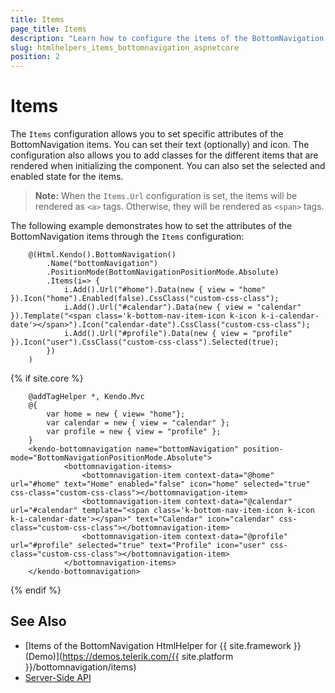 ```yaml
---
title: Items
page_title: Items
description: "Learn how to configure the items of the BottomNavigation component."
slug: htmlhelpers_items_bottomnavigation_aspnetcore
position: 2
---
```


# Items

The `Items` configuration allows you to set specific attributes of the BottomNavigation items. You can set their text (optionally) and icon. The configuration also allows you to add classes for the different items that are rendered when initializing the component. You can also set the selected and enabled state for the items.

> **Note:** When the `Items.Url` configuration is set, the items will be rendered as `<a>` tags. Otherwise, they will be rendered as `<span>` tags.

The following example demonstrates how to set the attributes of the BottomNavigation items through the `Items` configuration:

```HtmlHelper
    @(Html.Kendo().BottomNavigation()
        .Name("bottomNavigation")
        .PositionMode(BottomNavigationPositionMode.Absolute)
        .Items(i=> {
            i.Add().Url("#home").Data(new { view = "home" }).Icon("home").Enabled(false).CssClass("custom-css-class");
            i.Add().Url("#calendar").Data(new { view = "calendar" }).Template("<span class='k-bottom-nav-item-icon k-icon k-i-calendar-date'></span>").Icon("calendar-date").CssClass("custom-css-class");
            i.Add().Url("#profile").Data(new { view = "profile" }).Icon("user").CssClass("custom-css-class").Selected(true);
        })
    )
```
{% if site.core %}
```tagHelper
    @addTagHelper *, Kendo.Mvc
    @{
        var home = new { view= "home"};
        var calendar = new { view = "calendar" };
        var profile = new { view = "profile" };
    }  
    <kendo-bottomnavigation name="bottomNavigation" position-mode="BottomNavigationPositionMode.Absolute">
            <bottomnavigation-items>
                <bottomnavigation-item context-data="@home" url="#home" text="Home" enabled="false" icon="home" selected="true" css-class="custom-css-class"></bottomnavigation-item>
                <bottomnavigation-item context-data="@calendar" url="#calendar" template="<span class='k-bottom-nav-item-icon k-icon k-i-calendar-date'></span>" text="Calendar" icon="calendar" css-class="custom-css-class"></bottomnavigation-item>
                <bottomnavigation-item context-data="@profile" url="#profile" selected="true" text="Profile" icon="user" css-class="custom-css-class"></bottomnavigation-item>
            </bottomnavigation-items>
    </kendo-bottomnavigation>
```
{% endif %}

## See Also

* [Items of the BottomNavigation HtmlHelper for {{ site.framework }} (Demo)](https://demos.telerik.com/{{ site.platform }}/bottomnavigation/items)
* [Server-Side API](/api/bottomnavigation)
